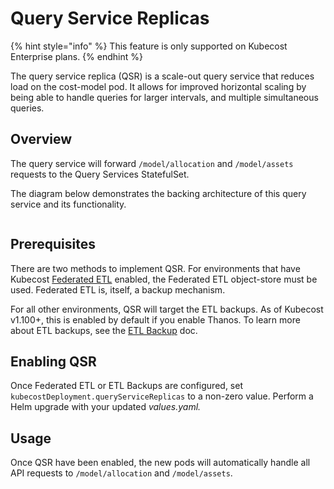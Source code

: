 # Query Service Replicas

{% hint style="info" %}
This feature is only supported on Kubecost Enterprise plans.
{% endhint %}

The query service replica (QSR) is a scale-out query service that reduces load on the cost-model pod. It allows for improved horizontal scaling by being able to handle queries for larger intervals, and multiple simultaneous queries.

## Overview

The query service will forward `/model/allocation` and `/model/assets` requests to the Query Services StatefulSet.

The diagram below demonstrates the backing architecture of this query service and its functionality.

<figure><img src="../../../.gitbook/assets/image (5).png" alt=""><figcaption></figcaption></figure>

## Prerequisites

There are two methods to implement QSR. For environments that have Kubecost [Federated ETL](https://docs.kubecost.com/install-and-configure/install/multi-cluster/federated-etl) enabled, the Federated ETL object-store must be used. Federated ETL is, itself, a backup mechanism.

For all other environments, QSR will target the ETL backups. As of Kubecost v1.100+, this is enabled by default if you enable Thanos. To learn more about ETL backups, see the [ETL Backup](https://docs.kubecost.com/install-and-configure/install/etl-backup) doc.

## Enabling QSR

Once Federated ETL or ETL Backups are configured, set `kubecostDeployment.queryServiceReplicas` to a non-zero value. Perform a Helm upgrade with your updated _values.yaml._

## Usage

Once QSR have been enabled, the new pods will automatically handle all API requests to `/model/allocation` and `/model/assets`.
